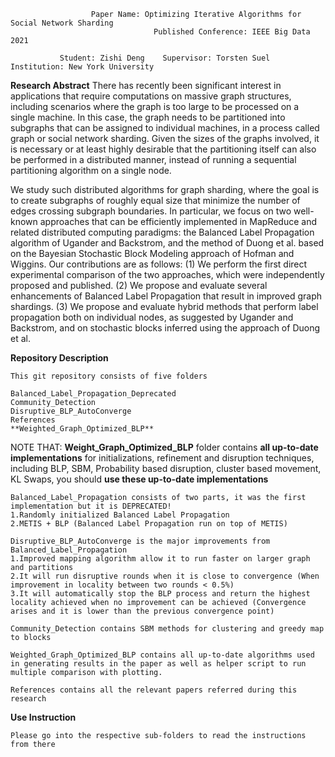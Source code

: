                       Paper Name: Optimizing Iterative Algorithms for Social Network Sharding
                                    Published Conference: IEEE Big Data 2021

	           Student: Zishi Deng    Supervisor: Torsten Suel  Institution: New York University
      
**Research Abstract**
There has recently been significant interest in applications that require computations on massive graph structures, including scenarios where the graph is too large to be processed on a single machine. In this case, the graph needs to be partitioned into subgraphs that can be assigned to individual machines, in a process called graph or social network sharding. Given the sizes of the graphs involved, it is necessary or at least highly desirable that the partitioning itself can also be performed in a distributed manner, instead of running a sequential partitioning algorithm on a single node.

We study such distributed algorithms for graph sharding, where the goal is to create subgraphs of roughly equal size that minimize the number of edges crossing subgraph boundaries. In particular, we focus on two well-known approaches that can be efficiently implemented in MapReduce and related distributed computing paradigms: the Balanced Label Propagation algorithm of Ugander and Backstrom, and the method of Duong et al. based on the Bayesian Stochastic Block Modeling approach of Hofman and Wiggins. Our contributions are as follows: (1) We perform the first direct experimental comparison of the two approaches, which were independently proposed and published. (2) We propose and evaluate several enhancements of Balanced Label Propagation that result in improved graph shardings. (3) We propose and evaluate hybrid methods that perform label propagation both on individual nodes, as suggested by Ugander and Backstrom, and on stochastic blocks inferred using the approach of Duong et al.


**Repository Description**

	This git repository consists of five folders

	Balanced_Label_Propagation_Deprecated
	Community_Detection
	Disruptive_BLP_AutoConverge
	References
	**Weighted_Graph_Optimized_BLP**
	
NOTE THAT: **Weight_Graph_Optimized_BLP** folder contains **all up-to-date implementations** for initializations, refinement and disruption techniques, including BLP, SBM, Probability based disruption, cluster based movement, KL Swaps, you should **use these up-to-date implementations**

	Balanced_Label_Propagation consists of two parts, it was the first implementation but it is DEPRECATED!
	1.Randomly initialized Balanced Label Propagation
	2.METIS + BLP (Balanced Label Propagation run on top of METIS)

	Disruptive_BLP_AutoConverge is the major improvements from Balanced_Label_Propagation
	1.Improved mapping algorithm allow it to run faster on larger graph and partitions
	2.It will run disruptive rounds when it is close to convergence (When improvement in locality between two rounds < 0.5%)
	3.It will automatically stop the BLP process and return the highest locality achieved when no improvement can be achieved (Convergence arises and it is lower than the previous convergence point)
	
	Community_Detection contains SBM methods for clustering and greedy map to blocks

	Weighted_Graph_Optimized_BLP contains all up-to-date algorithms used in generating results in the paper as well as helper script to run multiple comparison with plotting. 

	References contains all the relevant papers referred during this research 
	

**Use Instruction**

	Please go into the respective sub-folders to read the instructions from there
